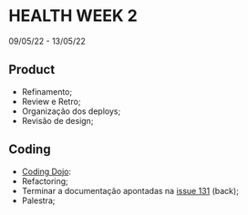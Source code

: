 # HEALTH WEEK 2
09/05/22 - 13/05/22
## Product
- Refinamento;
- Review e Retro;
- Organização dos deploys;
- Revisão de design;

## Coding
- [Coding Dojo](./coding-dojo/):
- Refactoring;
- Terminar a documentação apontadas na [issue 131](https://github.com/tradersclub/TCStationAPI/issues/131) (back);
- Palestra;